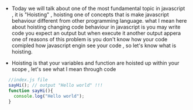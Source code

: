 - Today we will talk about one of the most fundamental topic in javascript , it is "Hoisting" , hoisting one of concepts that is make 
  javascript behaviour different from other programming language. what I mean here about hoisting changing code behaviour in 
  javascript is you may write code you expect an output but when execute it another output appera one of reasons of this problem is you 
  don't know how your code comipled how javascript engin see your code , so let's know what is hoisting. 
  
- Hoisting is that your variables and function are hoisted up within your scope , let's see what I mean through code 
```javascript
  //index.js file
  sayHi(); // output "Hello world" !!!
  function sayHi(){
    console.log("Hello world");
  }
```
